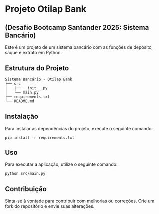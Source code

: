 # Projeto Otilap Bank 
## (Desafio Bootcamp Santander 2025: Sistema Bancário)

Este é um projeto de um sistema bancário com as funções de depósito, saque e extrato em Python.

## Estrutura do Projeto

```
Sistema Bancário - Otilap Bank
├── src
│   ├── __init__.py
│   └── main.py
├── requirements.txt
└── README.md
```

## Instalação

Para instalar as dependências do projeto, execute o seguinte comando:

```
pip install -r requirements.txt
```

## Uso

Para executar a aplicação, utilize o seguinte comando:

```
python src/main.py
```

## Contribuição

Sinta-se à vontade para contribuir com melhorias ou correções. Crie um fork do repositório e envie suas alterações.